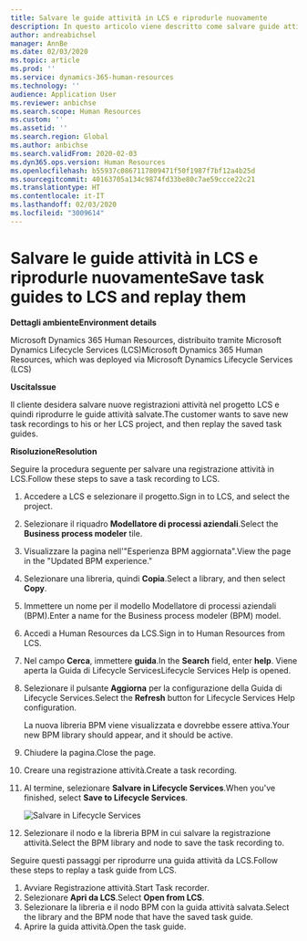 ```yaml
---
title: Salvare le guide attività in LCS e riprodurle nuovamente
description: In questo articolo viene descritto come salvare guide attività in Microsoft Dynamics Lifecycle Services(LCS) e riprodurle.
author: andreabichsel
manager: AnnBe
ms.date: 02/03/2020
ms.topic: article
ms.prod: ''
ms.service: dynamics-365-human-resources
ms.technology: ''
audience: Application User
ms.reviewer: anbichse
ms.search.scope: Human Resources
ms.custom: ''
ms.assetid: ''
ms.search.region: Global
ms.author: anbichse
ms.search.validFrom: 2020-02-03
ms.dyn365.ops.version: Human Resources
ms.openlocfilehash: b55937c0867117809471f50f1987f7bf12a4b25d
ms.sourcegitcommit: 40163705a134c9874fd33be80c7ae59ccce22c21
ms.translationtype: HT
ms.contentlocale: it-IT
ms.lasthandoff: 02/03/2020
ms.locfileid: "3009614"
---
```

# <a name="save-task-guides-to-lcs-and-replay-them"></a><span data-ttu-id="26c27-103">Salvare le guide attività in LCS e riprodurle nuovamente</span><span class="sxs-lookup"><span data-stu-id="26c27-103">Save task guides to LCS and replay them</span></span>

<span data-ttu-id="26c27-104">**Dettagli ambiente**</span><span class="sxs-lookup"><span data-stu-id="26c27-104">**Environment details**</span></span> 

<span data-ttu-id="26c27-105">Microsoft Dynamics 365 Human Resources, distribuito tramite Microsoft Dynamics Lifecycle Services (LCS)</span><span class="sxs-lookup"><span data-stu-id="26c27-105">Microsoft Dynamics 365 Human Resources, which was deployed via Microsoft Dynamics Lifecycle Services (LCS)</span></span>

<span data-ttu-id="26c27-106">**Uscita**</span><span class="sxs-lookup"><span data-stu-id="26c27-106">**Issue**</span></span>

<span data-ttu-id="26c27-107">Il cliente desidera salvare nuove registrazioni attività nel progetto LCS e quindi riprodurre le guide attività salvate.</span><span class="sxs-lookup"><span data-stu-id="26c27-107">The customer wants to save new task recordings to his or her LCS project, and then replay the saved task guides.</span></span>

<span data-ttu-id="26c27-108">**Risoluzione**</span><span class="sxs-lookup"><span data-stu-id="26c27-108">**Resolution**</span></span>

<span data-ttu-id="26c27-109">Seguire la procedura seguente per salvare una registrazione attività in LCS.</span><span class="sxs-lookup"><span data-stu-id="26c27-109">Follow these steps to save a task recording to LCS.</span></span>

1. <span data-ttu-id="26c27-110">Accedere a LCS e selezionare il progetto.</span><span class="sxs-lookup"><span data-stu-id="26c27-110">Sign in to LCS, and select the project.</span></span>
2. <span data-ttu-id="26c27-111">Selezionare il riquadro **Modellatore di processi aziendali**.</span><span class="sxs-lookup"><span data-stu-id="26c27-111">Select the **Business process modeler** tile.</span></span>
3. <span data-ttu-id="26c27-112">Visualizzare la pagina nell'"Esperienza BPM aggiornata".</span><span class="sxs-lookup"><span data-stu-id="26c27-112">View the page in the "Updated BPM experience."</span></span>
4. <span data-ttu-id="26c27-113">Selezionare una libreria, quindi **Copia**.</span><span class="sxs-lookup"><span data-stu-id="26c27-113">Select a library, and then select **Copy**.</span></span>
5. <span data-ttu-id="26c27-114">Immettere un nome per il modello Modellatore di processi aziendali (BPM).</span><span class="sxs-lookup"><span data-stu-id="26c27-114">Enter a name for the Business process modeler (BPM) model.</span></span>
6. <span data-ttu-id="26c27-115">Accedi a Human Resources da LCS.</span><span class="sxs-lookup"><span data-stu-id="26c27-115">Sign in to Human Resources from LCS.</span></span>
7. <span data-ttu-id="26c27-116">Nel campo **Cerca**, immettere **guida**.</span><span class="sxs-lookup"><span data-stu-id="26c27-116">In the **Search** field, enter **help**.</span></span> <span data-ttu-id="26c27-117">Viene aperta la Guida di Lifecycle Services</span><span class="sxs-lookup"><span data-stu-id="26c27-117">Lifecycle Services Help is opened.</span></span>
8. <span data-ttu-id="26c27-118">Selezionare il pulsante **Aggiorna** per la configurazione della Guida di Lifecycle Services.</span><span class="sxs-lookup"><span data-stu-id="26c27-118">Select the **Refresh** button for Lifecycle Services Help configuration.</span></span>

    <span data-ttu-id="26c27-119">La nuova libreria BPM viene visualizzata e dovrebbe essere attiva.</span><span class="sxs-lookup"><span data-stu-id="26c27-119">Your new BPM library should appear, and it should be active.</span></span>

9. <span data-ttu-id="26c27-120">Chiudere la pagina.</span><span class="sxs-lookup"><span data-stu-id="26c27-120">Close the page.</span></span>
10. <span data-ttu-id="26c27-121">Creare una registrazione attività.</span><span class="sxs-lookup"><span data-stu-id="26c27-121">Create a task recording.</span></span>
11. <span data-ttu-id="26c27-122">Al termine, selezionare **Salvare in Lifecycle Services**.</span><span class="sxs-lookup"><span data-stu-id="26c27-122">When you've finished, select **Save to Lifecycle Services**.</span></span>

    ![Salvare in Lifecycle Services](media/task-guides.png)

12. <span data-ttu-id="26c27-124">Selezionare il nodo e la libreria BPM in cui salvare la registrazione attività.</span><span class="sxs-lookup"><span data-stu-id="26c27-124">Select the BPM library and node to save the task recording to.</span></span>

<span data-ttu-id="26c27-125">Seguire questi passaggi per riprodurre una guida attività da LCS.</span><span class="sxs-lookup"><span data-stu-id="26c27-125">Follow these steps to replay a task guide from LCS.</span></span>

1. <span data-ttu-id="26c27-126">Avviare Registrazione attività.</span><span class="sxs-lookup"><span data-stu-id="26c27-126">Start Task recorder.</span></span>
2. <span data-ttu-id="26c27-127">Selezionare **Apri da LCS**.</span><span class="sxs-lookup"><span data-stu-id="26c27-127">Select **Open from LCS**.</span></span>
3. <span data-ttu-id="26c27-128">Selezionare la libreria e il nodo BPM con la guida attività salvata.</span><span class="sxs-lookup"><span data-stu-id="26c27-128">Select the library and the BPM node that have the saved task guide.</span></span>
4. <span data-ttu-id="26c27-129">Aprire la guida attività.</span><span class="sxs-lookup"><span data-stu-id="26c27-129">Open the task guide.</span></span>
